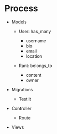 # Process

- Models

  - User: has_many
    - username
    - bio
    - email
    - location

  - Rant: belongs_to
    - content
    - owner

- Migrations
  - Test it
- Controller
  - Route
- Views
